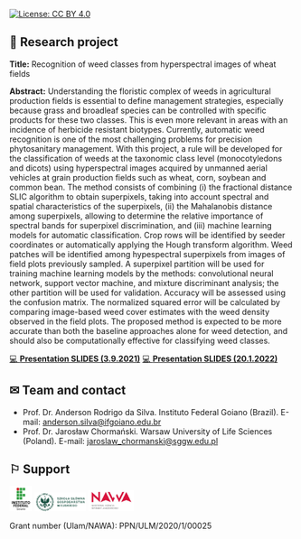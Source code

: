 [![License: CC BY 4.0](https://img.shields.io/badge/License-CC%20BY%204.0-lightgrey.svg)](https://creativecommons.org/licenses/by/4.0/)

## &#x1f4dd; Research project
**Title:** Recognition of weed classes from hyperspectral images of wheat fields

**Abstract:** Understanding the floristic complex of weeds in agricultural production fields is essential to define management strategies, especially because grass and broadleaf species can be controlled with specific products for these two classes. This is even more relevant in areas with an incidence of herbicide resistant biotypes. Currently, automatic weed recognition is one of the most challenging problems for precision phytosanitary management. With this project, a rule will be developed for the classification of weeds at the taxonomic class level (monocotyledons and dicots) using hyperspectral images acquired by unmanned aerial vehicles at grain production fields such as wheat, corn, soybean and common bean. The method consists of combining (i) the fractional distance SLIC algorithm to obtain superpixels, taking into account spectral and spatial characteristics of the superpixels, (ii) the Mahalanobis distance among superpixels, allowing to determine the relative importance of spectral bands for superpixel discrimination, and (iii) machine learning models for automatic classification. Crop rows will be identified by seeder coordinates or automatically applying the Hough transform algorithm. Weed patches will be identified among hypespectral superpixels from images of field plots previously sampled. A superpixel partition will be used for training machine learning models by the methods: convolutional neural network, support vector machine, and mixture discriminant analysis; the other partition will be used for validation. Accuracy will be assessed using the confusion matrix. The normalized squared error will be calculated by comparing image-based weed cover estimates with the weed density observed in the field plots. The proposed method is expected to be more accurate than both the baseline approaches alone for weed detection, and should also be computationally effective for classifying weed classes.

[&#x1f4bb; **Presentation SLIDES (3.9.2021)**](https://arsilva87.github.io/hyperweeds/slides.html)
[&#x1f4bb; **Presentation SLIDES (20.1.2022)**](https://arsilva87.github.io/hyperweeds/presentation.html)

## &#x2709; Team and contact
* Prof. Dr. Anderson Rodrigo da Silva. Instituto Federal Goiano (Brazil). E-mail: <anderson.silva@ifgoiano.edu.br>
* Prof. Dr. Jarosław Chormański. Warsaw University of Life Sciences (Poland). E-mail: <jaroslaw_chormanski@sggw.edu.pl>

## &#x2690; Support
<img src="images/logo_IFgoiano.png" width="8%" height="8%"> <img src="images/logo_sggw.png" width="18%" height="18%"> <img src="images/logo_nawa.jpg" width="16%" height="16%">

Grant number (Ulam/NAWA): PPN/ULM/2020/1/00025
